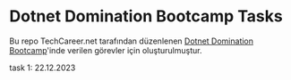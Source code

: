 ﻿# Dotnet Domination Bootcamp Tasks 
Bu repo TechCareer.net tarafından düzenlenen [Dotnet Domination Bootcamp](https://www.techcareer.net/bootcamp/net-core-domination-bootcamp?utm_campaign=Techcareer_TC_Performance_Max&utm_source=google&utm_medium=cpc&gad_source=1&gclid=CjwKCAiAhJWsBhAaEiwAmrNyq4WrhzNKbco2SkLhdFyHhJjJf6kHdK2uH67uH2uJpWA--Bk-BRSolhoC-KgQAvD_BwE)'inde verilen görevler için oluşturulmuştur.

task 1: 22.12.2023